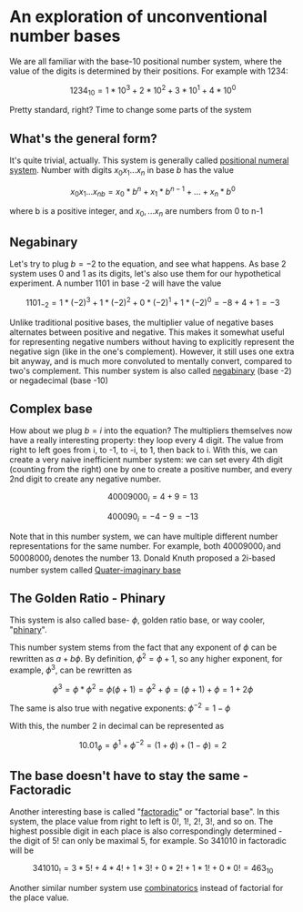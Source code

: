 # An exploration of unconventional number bases

We are all familiar with the base-10 positional number system, where the value of the digits is determined by their positions. For example with 1234:
```math
1234_{10} = 1 * 10^3+2*10^2+3*10^1+4*10^0
```
Pretty standard, right? Time to change some parts of the system

## What's the general form?
It's quỉte trivial, actually. This system is generally called [positional numeral system](https://en.wikipedia.org/wiki/Positional_notation). Number with digits $x_0x_1...x_n$ in base $b$ has the value
```math
{x_0x_1...x_n}_b = x_0 * b^{n} + x_1 * b^{n-1} + ... + x_n*b^{0}
```
where b is a positive integer, and $x_0,...x_n$ are numbers from 0 to n-1

## Negabinary
Let's try to plug $b = -2$ to the equation, and see what happens. As base 2 system uses 0 and 1 as its digits, let's also use them for our hypothetical experiment.
A number 1101 in base -2 will have the value
```math
1101_{-2} = 1*(-2)^3+1*(-2)^2+0*(-2)^1+1*(-2)^0
=-8+4+1=-3
```

Unlike traditional positive bases, the multiplier value of negative bases alternates between positive and negative. This makes it somewhat useful for representing negative numbers without having to explicitly represent the negative sign (like in the one's complement). However, it still uses one extra bit anyway, and is much more convoluted to mentally convert, compared to two's complement.
This number system is also called [negabinary](https://en.wikipedia.org/wiki/Negative_base) (base -2) or negadecimal (base -10)

## Complex base
How about we plug $b = i$ into the equation? The multipliers themselves now have a really interesting property: they loop every 4 digit. The value from right to left goes from i, to -1, to -i, to 1, then back to i.
With this, we can create a very naive inefficient number system: we can set every 4th digit (counting from the right) one by one to create a positive number, and every 2nd digit to create any negative number.
```math
40009000_{i} = 4 + 9 = 13
```
```math
400090_i = -4 -9 = -13
```
Note that in this number system, we can have multiple different number representations for the same number. For example, both $40009000_i$ and $50008000_i$  denotes the number 13.
Donald Knuth proposed a 2i-based number system called [Quater-imaginary base](https://en.wikipedia.org/wiki/Quater-imaginary_base)

## The Golden Ratio - Phinary
This system is also called base- $\phi$, golden ratio base, or way cooler, "[phinary](https://en.wikipedia.org/wiki/Golden_ratio_base)".

This number system stems from the fact that any exponent of $\phi$ can be rewritten as $a+b\phi$. By definition, $\phi^2 = \phi + 1$, so any higher exponent, for example, $\phi^3$, can be rewritten as
```math
\phi^3 = \phi * \phi^2 = \phi (\phi + 1 ) = \phi^2 + \phi = (\phi+1) + \phi = 1+2\phi
```
The same is also true with negative exponents: $\phi^{-2}=1 - \phi$

With this, the number 2 in decimal can be represented as
```math
10.01_\phi = \phi^1 + \phi^{-2} = (1 + \phi) + (1 - \phi) = 2
```

## The base doesn't have to stay the same - Factoradic
Another interesting base is called "[factoradic](https://en.wikipedia.org/wiki/Factorial_number_system)" or "factorial base". In this system, the place value from right to left is 0!, 1!, 2!, 3!, and so on. The highest possible digit in each place is also correspondingly determined - the digit of 5! can only be maximal 5, for example.
So 341010 in factoradic will be
```math
341010_! = 3*5! + 4*4! + 1*3! + 0*2! + 1*1! + 0*0! = 463_{10}
```
Another similar number system use [combinatorics](https://en.wikipedia.org/wiki/Combinatorial_number_system) instead of factorial for the place value.
